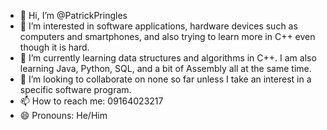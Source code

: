 - 👋 Hi, I’m @PatrickPringles
- 👀 I’m interested in software applications, hardware devices such as computers and smartphones, and also trying to learn more in C++ even though it is hard.
- 🌱 I’m currently learning data structures and algorithms in C++. I am also learning Java, Python, SQL, and a bit of Assembly all at the same time.
- 💞️ I’m looking to collaborate on none so far unless I take an interest in a specific software program.
- 📫 How to reach me: 09164023217
- 😄 Pronouns: He/Him
